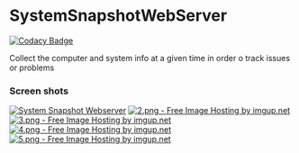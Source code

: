 # SystemSnapshotWebServer

[![Codacy Badge](https://api.codacy.com/project/badge/Grade/09a3029267054036b8831dd0eaecdc1a)](https://www.codacy.com/app/siranen/SystemSnapshotWebServer?utm_source=github.com&utm_medium=referral&utm_content=siranen/SystemSnapshotWebServer&utm_campaign=badger)

Collect the computer and system info at a given time in order o track issues or problems

### Screen shots
<a href="http://tinypic.com?ref=20hukx0" target="_blank"><img src="http://i61.tinypic.com/20hukx0.png" border="0" alt=" System Snapshot Webserver"></a>
<a href="http://c10i.imgup.net/25868.png" target="_blank"><img src="http://c10t.imgup.net/25868.jpg" alt="2.png - Free Image Hosting by imgup.net" title="2.png -  System Snapshot Webserver" style="border-width:0;"></a>
<a href="http://i65i.imgup.net/32c1a.png" target="_blank"><img src="http://i65t.imgup.net/32c1a.jpg" alt="3.png - Free Image Hosting by imgup.net" title="3.png -  System Snapshot Webserver" style="border-width:0;"></a>
<a href="http://k45i.imgup.net/423a7.png" target="_blank"><img src="http://k45t.imgup.net/423a7.jpg" alt="4.png - Free Image Hosting by imgup.net" title="4.png -  System Snapshot Webserver" style="border-width:0;"></a>
<a href="http://z62i.imgup.net/52878.png" target="_blank"><img src="http://z62t.imgup.net/52878.jpg" alt="5.png - Free Image Hosting by imgup.net" title="5.png - System Snapshot Webserver" style="border-width:0;"></a>
